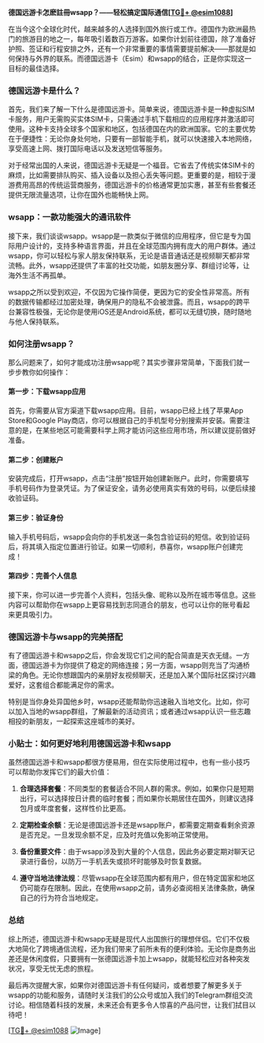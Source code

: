 **德国远游卡怎麽註冊wsapp？——轻松搞定国际通信[[TG💪+ @esim1088](https://t.me/s/esim1088)]**

在当今这个全球化时代，越来越多的人选择到国外旅行或工作。德国作为欧洲最热门的旅游目的地之一，每年吸引着数百万游客。如果你计划前往德国，除了准备好护照、签证和行程安排之外，还有一个非常重要的事情需要提前解决——那就是如何保持与外界的联系。而德国远游卡（Esim）和wsapp的结合，正是你实现这一目标的最佳选择。

### 德国远游卡是什么？

首先，我们来了解一下什么是德国远游卡。简单来说，德国远游卡是一种虚拟SIM卡服务，用户无需购买实体SIM卡，只需通过手机下载相应的应用程序并激活即可使用。这种卡支持全球多个国家和地区，包括德国在内的欧洲国家。它的主要优势在于便捷性：无论你身处何地，只要有一部智能手机，就可以快速接入本地网络，享受高速上网、拨打国际电话以及发送短信等服务。

对于经常出国的人来说，德国远游卡无疑是一个福音。它省去了传统实体SIM卡的麻烦，比如需要排队购买、插入设备以及担心丢失等问题。更重要的是，相较于漫游费用高昂的传统运营商服务，德国远游卡的价格通常更加实惠，甚至有些套餐还提供无限流量选项，让你在国外也能畅快上网。

### wsapp：一款功能强大的通讯软件

接下来，我们谈谈wsapp。wsapp是一款类似于微信的应用程序，但它是专为国际用户设计的，支持多种语言界面，并且在全球范围内拥有庞大的用户群体。通过wsapp，你可以轻松与家人朋友保持联系，无论是语音通话还是视频聊天都非常流畅。此外，wsapp还提供了丰富的社交功能，如朋友圈分享、群组讨论等，让海外生活不再孤单。

wsapp之所以受到欢迎，不仅因为它操作简便，更因为它的安全性非常高。所有的数据传输都经过加密处理，确保用户的隐私不会被泄露。而且，wsapp的跨平台兼容性极强，无论你是使用iOS还是Android系统，都可以无缝切换，随时随地与他人保持联系。

### 如何注册wsapp？

那么问题来了，如何才能成功注册wsapp呢？其实步骤非常简单，下面我们就一步步教你如何操作：

#### 第一步：下载wsapp应用
首先，你需要从官方渠道下载wsapp应用。目前，wsapp已经上线了苹果App Store和Google Play商店，你可以根据自己的手机型号分别搜索并安装。需要注意的是，在某些地区可能需要科学上网才能访问这些应用市场，所以建议提前做好准备。

#### 第二步：创建账户
安装完成后，打开wsapp，点击“注册”按钮开始创建新账户。此时，你需要填写手机号码作为登录凭证。为了保证安全，请务必使用真实有效的号码，以便后续接收验证码。

#### 第三步：验证身份
输入手机号码后，wsapp会向你的手机发送一条包含验证码的短信。收到验证码后，将其填入指定位置进行验证。如果一切顺利，恭喜你，wsapp账户创建完成！

#### 第四步：完善个人信息
接下来，你可以进一步完善个人资料，包括头像、昵称以及所在城市等信息。这些内容可以帮助你在wsapp上更容易找到志同道合的朋友，也可以让你的账号看起来更具吸引力。

### 德国远游卡与wsapp的完美搭配

有了德国远游卡和wsapp之后，你会发现它们之间的配合简直是天衣无缝。一方面，德国远游卡为你提供了稳定的网络连接；另一方面，wsapp则充当了沟通桥梁的角色。无论你想跟国内的亲朋好友视频聊天，还是加入某个国际社区探讨兴趣爱好，这套组合都能满足你的需求。

特别是当你身处异国他乡时，wsapp还能帮助你迅速融入当地文化。比如，你可以加入当地的wsapp群组，了解最新的活动资讯；或者通过wsapp认识一些志趣相投的新朋友，一起探索这座城市的美好。

### 小贴士：如何更好地利用德国远游卡和wsapp

虽然德国远游卡和wsapp都很方便易用，但在实际使用过程中，也有一些小技巧可以帮助你发挥它们的最大价值：

1. **合理选择套餐**：不同类型的套餐适合不同人群的需求。例如，如果你只是短期出行，可以选择按日计费的临时套餐；而如果你长期居住在国外，则建议选择包月或年度套餐，这样性价比更高。
   
2. **定期检查余额**：无论是德国远游卡还是wsapp账户，都需要定期查看剩余资源是否充足。一旦发现余额不足，应及时充值以免影响正常使用。

3. **备份重要文件**：由于wsapp涉及到大量的个人信息，因此务必要定期对聊天记录进行备份，以防万一手机丢失或损坏时能够及时恢复数据。

4. **遵守当地法律法规**：尽管wsapp在全球范围内都有用户，但在特定国家和地区仍可能存在限制。因此，在使用wsapp之前，请务必查阅相关法律条款，确保自己的行为符合当地规定。

### 总结

综上所述，德国远游卡和wsapp无疑是现代人出国旅行的理想伴侣。它们不仅极大地简化了跨境通信流程，还为我们带来了前所未有的便利体验。无论你是商务出差还是休闲度假，只要拥有一张德国远游卡加上wsapp，就能轻松应对各种突发状况，享受无忧无虑的旅程。

最后再次提醒大家，如果你对德国远游卡有任何疑问，或者想要了解更多关于wsapp的功能和服务，请随时关注我们的公众号或加入我们的Telegram群组交流讨论。相信随着科技的发展，未来还会有更多令人惊喜的产品问世，让我们拭目以待吧！

[[TG💪+ @esim1088](https://t.me/s/esim1088) ![Image](https://i.postimg.cc/4NQfJmqS/Snipaste-2025-05-13-00-14-12.png)]